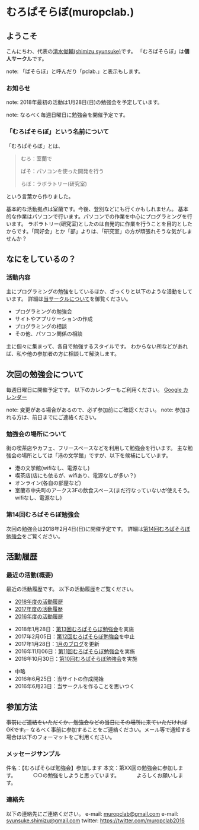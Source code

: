 # むろぱそらぼ(muropclab.)

## ようこそ
こんにちわ、代表の[清水俊輔(shimizu syunsuke)](md/member/001.shimizu.md)です。
「むろぱそらぼ」は**個人サークル**です。

note: 「ぱそらぼ」と呼んだり「pclab.」と表示もします。

### お知らせ
note: 2018年最初の活動は1月28日(日)の勉強会を予定しています。
<!-- note: 今年最初の活動は2月5日(日)の勉強会を予定しています。 -->
note: なるべく毎週日曜日に勉強会を開催予定です。

### 「むろぱそらぼ」という名前について
「むろぱそらぼ」とは、

> むろ：室蘭で
>  
> ぱそ：パソコンを使った開発を行う
>  
> らぼ：ラボラトリー(研究室)

という言葉から作りました。

基本的な活動拠点は室蘭です。今後、登別などにも行くかもしれません。
基本的な作業はパソコンで行います。パソコンでの作業を中心にプログラミングを行います。
ラボラトリー(研究室)としたのは自発的に作業を行うことを目的としたからです。「同好会」とか「部」よりは、「研究室」の方が頑張れそうな気がしませんか？


## なにをしているの？

### 活動内容
主にプログラミングの勉強をしているほか、ざっくりと以下のような活動をしています。
詳細は[当サークルについて](md/about/circle.md)を御覧ください。

- プログラミングの勉強会
- サイトやアプリケーションの作成
- プログラミングの相談
- その他、パソコン関係の相談

主に個々に集まって、各自で勉強するスタイルです。
わからない所などがあれば、私や他の参加者の方に相談して解決します。


## 次回の勉強会について
毎週日曜日に開催予定です。
以下のカレンダーもご利用ください。
[Google カレンダー](https://calendar.google.com/calendar/embed?src=7egkhmisj8a9greidbui7un3ng%40group.calendar.google.com&ctz=Asia/Tokyo)

note: 変更がある場合があるので、必ず参加前にご確認ください。
note: 参加される方は、前日までにご連絡ください。

### 勉強会の場所について
街の喫茶店やカフェ、フリースペースなどを利用して勉強会を行います。
主な勉強会の場所としては「港の文学館」ですが、以下を候補にしています。
- 港の文学館(wifiなし、電源なし)
- 喫茶店(店にも依るが、wifiあり、電源なしが多い？)
- オンライン(各自の部屋など)
- 室蘭市中央町のアークス3Fの飲食スペース(まだ行なっていないが使えそう。wifiなし、電源なし)


### 第14回むろぱそらぼ勉強会
次回の勉強会は2018年2月4日(日)に開催予定です。
詳細は[第14回むろぱそらぼ勉強会](md/sitelog/2018/02/2018-02-04.md)をご覧ください。

## 活動履歴

### 最近の活動(概要)
最近の活動履歴です。
以下の活動履歴をご覧ください。
- [2018年度の活動履歴](md/sitelog/2018/2018.md)
- [2017年度の活動履歴](md/sitelog/2017/2017.md)
- [2016年度の活動履歴](md/sitelog/2016/2016.md)

<!-- 5件分を残す -->
- 2018年1月28日：[第13回むろぱそらぼ勉強会](md/sitelog/2018/01/2018-01-28.md)を実施
- 2017年2月05日：[第12回むろぱそらぼ勉強会](md/sitelog/2017/02/2017-02-05.md)を中止
- 2017年1月28日：[1月のブログ](md/blog/2017/2017-01.md)を更新
- 2016年11月06日：[第11回むろぱそらぼ勉強会](md/sitelog/2016/11/2016-11-06.md)を実施
- 2016年10月30日：[第10回むろぱそらぼ勉強会](md/sitelog/2016/10/2016-10-30.md)を実施
<!-- 
- 2016年10月23日：[第10回むろぱそらぼ勉強会](md/sitelog/2016/10/2016-10-30.md)を延期
- 2016年10月16日：[第10回むろぱそらぼ勉強会](md/sitelog/2016/10/2016-10-30.md)を延期
-->
- 中略
- 2016年6月25日：当サイトの作成開始
- 2016年6月23日：当サークルを作ることを思いつく


## 参加方法
~~事前にご連絡をいただくか、勉強会などの当日にその場所に来ていただければOKです。~~
なるべく事前に参加することをご連絡ください。メール等で通知する場合は以下のフォーマットをご利用ください。


### メッセージサンプル
件名：【むろぱそらぼ勉強会】参加します
本文：第XX回の勉強会に参加します。
　　　○○の勉強をしようと思っています。
　　　よろしくお願いします。


### 連絡先
以下の連絡先にご連絡ください。
e-mail: muropclab@gmail.com
e-mail: syunsuke.shimizu@gmail.com
twitter: https://twitter.com/muropclab2016
